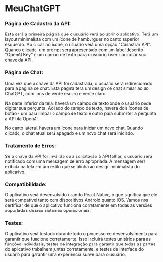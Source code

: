 # MeuChatGPT

### **Página de Cadastro da API:**

Esta será a primeira página que o usuário verá ao abrir o aplicativo. Terá um layout minimalista com um ícone de hambúrguer no canto superior esquerdo. Ao clicar no ícone, o usuário verá uma opção "Cadastrar API". Quando clicado, um prompt será apresentado com um label descrito "OpenAI Key" e um campo de texto para o usuário inserir ou colar sua chave da API.

### **Página de Chat:**

Uma vez que a chave da API foi cadastrada, o usuário será redirecionado para a página de chat. Esta página terá um design de chat similar ao do ChatGPT, com tons de verde escuro e verde claro.

Na parte inferior da tela, haverá um campo de texto onde o usuário pode digitar sua pergunta. Ao lado do campo de texto, haverá dois ícones de botão - um para limpar o campo de texto e outro para submeter a pergunta à API da OpenAI.

No canto lateral, haverá um ícone para iniciar um novo chat. Quando clicado, o chat atual será apagado e um novo chat será iniciado.

### **Tratamento de Erros:**

Se a chave da API for inválida ou a solicitação à API falhar, o usuário será notificado com uma mensagem de erro apropriada. A mensagem será exibida na tela em um estilo que se alinha ao design minimalista do aplicativo.

### **Compatibilidade:**

O aplicativo será desenvolvido usando React Native, o que significa que ele será compatível tanto com dispositivos Android quanto iOS. Vamos nos certificar de que o aplicativo funciona corretamente em todas as versões suportadas desses sistemas operacionais.

### **Testes:**

O aplicativo será testado durante todo o processo de desenvolvimento para garantir que funcione corretamente. Isso incluirá testes unitários para as funções individuais, testes de integração para garantir que todas as partes do aplicativo trabalhem juntas corretamente, e testes de interface do usuário para garantir uma experiência suave para o usuário.
